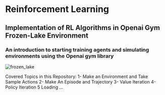 # Reinforcement Learning
## Implementation of RL Algorithms in Openai Gym Frozen-Lake Environment
### An introduction to starting training agents and simulating environments using the Openai gym library 

![frozen_lake](https://github.com/ariankhanjani/Frozen-Lake-Openai-Gym/assets/89731483/4cc8850a-81c2-4132-87d8-401e2663e52c)

Covered Topics in this Repository:
1- Make an Environment and Take Sample Actions
2- Make An Episode and Trajectory
3- Value Iteration
4- Policy Iteration
5 Loading ...
